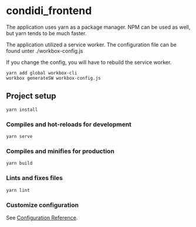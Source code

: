 # condidi_frontend

The application uses yarn as a package manager. NPM can be used as well, but yarn tends to be much faster.

The application utilized a service worker.
The configuration file can be found unter ./workbox-config.js

If you change the config, you will have to rebuild the service worker.

```
yarn add global workbox-cli
workbox generateSW workbox-config.js
```

## Project setup
```
yarn install
```

### Compiles and hot-reloads for development
```
yarn serve
```

### Compiles and minifies for production
```
yarn build
```

### Lints and fixes files
```
yarn lint
```

### Customize configuration
See [Configuration Reference](https://cli.vuejs.org/config/).
